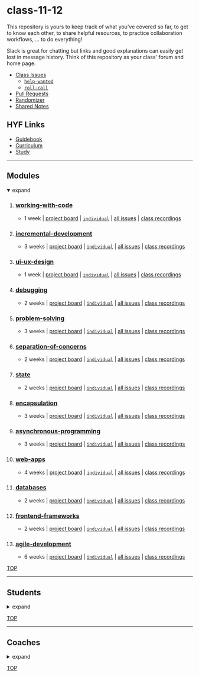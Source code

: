 <!-- BEGIN HEADER -->
# class-11-12
<!-- END HEADER -->

This repository is yours to keep track of what you've covered so far, to get to know each other, to share helpful resources, to practice collaboration workflows, ... to do everything!

Slack is great for chatting but links and good explanations can easily get lost in message history.  Think of this repository as your class' forum and home page.

<!-- BEGIN LINKS -->

- [Class Issues](https://github.com/HackYourFutureBelgium/class-11-12/issues)
    - [`help-wanted`](https://github.com/HackYourFutureBelgium/class-11-12/issues?q=label%3Ahelp-wanted)
    - [`roll-call`](https://github.com/HackYourFutureBelgium/class-11-12/issues?q=label%3Aroll-call)
- [Pull Requests](https://github.com/HackYourFutureBelgium/class-11-12/pulls)
- [Randomizer](https://hackyourfuture.be/class-11-12/randomizer)
- [Shared Notes](./shared-notes)

<!-- END LINKS -->

## HYF Links

- [Guidebook](https://home.hackyourfuture.be/students)
- [Curriculum](https://home.hackyourfuture.be/curriculum)
- [Study](https://study.hackyourfuture.be)

---

<!-- BEGIN MODULES -->
<h2>Modules</h2><details open><summary>expand</summary><ol start="1">

<li><h3><a href="https://hackyourfuture.be/working-with-code" target="_blank">working-with-code</a></h3>
  <ul><li><p>    1 week    | <a href="https://github.com/HackYourFutureBelgium/class-11-12/projects/1" target="_blank">project board</a>     | <a href="https://github.com/HackYourFutureBelgium/class-11-12/issues?q=milestone%3Aworking-with-code+label%3Aindividual" target="_blank"><code>individual</code></a>     | <a href="https://github.com/HackYourFutureBelgium/class-11-12/milestone/1" target="_blank">all issues</a>     | <a href="https://hackyourfuture.be/working-with-code#class-recordings" target="_blank">class recordings</a>   </p></li></ul></li>
<li><h3><a href="https://hackyourfuture.be/incremental-development" target="_blank">incremental-development</a></h3>
  <ul><li><p>    3 weeks    | <a href="https://github.com/HackYourFutureBelgium/class-11-12/projects/2" target="_blank">project board</a>     | <a href="https://github.com/HackYourFutureBelgium/class-11-12/issues?q=milestone%3Aincremental-development+label%3Aindividual" target="_blank"><code>individual</code></a>     | <a href="https://github.com/HackYourFutureBelgium/class-11-12/milestone/2" target="_blank">all issues</a>     | <a href="https://hackyourfuture.be/incremental-development#class-recordings" target="_blank">class recordings</a>   </p></li></ul></li>
<li><h3><a href="https://hackyourfuture.be/ui-ux-design" target="_blank">ui-ux-design</a></h3>
  <ul><li><p>    1 week    | <a href="https://github.com/HackYourFutureBelgium/class-11-12/projects/3" target="_blank">project board</a>     | <a href="https://github.com/HackYourFutureBelgium/class-11-12/issues?q=milestone%3Aui-ux-design+label%3Aindividual" target="_blank"><code>individual</code></a>     | <a href="https://github.com/HackYourFutureBelgium/class-11-12/milestone/3" target="_blank">all issues</a>     | <a href="https://hackyourfuture.be/ui-ux-design#class-recordings" target="_blank">class recordings</a>   </p></li></ul></li>
<li><h3><a href="https://hackyourfuture.be/debugging" target="_blank">debugging</a></h3>
  <ul><li><p>    2 weeks    | <a href="https://github.com/HackYourFutureBelgium/class-11-12/projects/4" target="_blank">project board</a>     | <a href="https://github.com/HackYourFutureBelgium/class-11-12/issues?q=milestone%3Adebugging+label%3Aindividual" target="_blank"><code>individual</code></a>     | <a href="https://github.com/HackYourFutureBelgium/class-11-12/milestone/4" target="_blank">all issues</a>     | <a href="https://hackyourfuture.be/debugging#class-recordings" target="_blank">class recordings</a>   </p></li></ul></li>
<li><h3><a href="https://hackyourfuture.be/problem-solving" target="_blank">problem-solving</a></h3>
  <ul><li><p>    3 weeks    | <a href="https://github.com/HackYourFutureBelgium/class-11-12/projects/5" target="_blank">project board</a>     | <a href="https://github.com/HackYourFutureBelgium/class-11-12/issues?q=milestone%3Aproblem-solving+label%3Aindividual" target="_blank"><code>individual</code></a>     | <a href="https://github.com/HackYourFutureBelgium/class-11-12/milestone/5" target="_blank">all issues</a>     | <a href="https://hackyourfuture.be/problem-solving#class-recordings" target="_blank">class recordings</a>   </p></li></ul></li>
<li><h3><a href="https://hackyourfuture.be/separation-of-concerns" target="_blank">separation-of-concerns</a></h3>
  <ul><li><p>    2 weeks    | <a href="https://github.com/HackYourFutureBelgium/class-11-12/projects/6" target="_blank">project board</a>     | <a href="https://github.com/HackYourFutureBelgium/class-11-12/issues?q=milestone%3Aseparation-of-concerns+label%3Aindividual" target="_blank"><code>individual</code></a>     | <a href="https://github.com/HackYourFutureBelgium/class-11-12/milestone/6" target="_blank">all issues</a>     | <a href="https://hackyourfuture.be/separation-of-concerns#class-recordings" target="_blank">class recordings</a>   </p></li></ul></li>
<li><h3><a href="https://hackyourfuture.be/state" target="_blank">state</a></h3>
  <ul><li><p>    2 weeks    | <a href="https://github.com/HackYourFutureBelgium/class-11-12/projects/7" target="_blank">project board</a>     | <a href="https://github.com/HackYourFutureBelgium/class-11-12/issues?q=milestone%3Astate+label%3Aindividual" target="_blank"><code>individual</code></a>     | <a href="https://github.com/HackYourFutureBelgium/class-11-12/milestone/7" target="_blank">all issues</a>     | <a href="https://hackyourfuture.be/state#class-recordings" target="_blank">class recordings</a>   </p></li></ul></li>
<li><h3><a href="https://hackyourfuture.be/encapsulation" target="_blank">encapsulation</a></h3>
  <ul><li><p>    3 weeks    | <a href="https://github.com/HackYourFutureBelgium/class-11-12/projects/8" target="_blank">project board</a>     | <a href="https://github.com/HackYourFutureBelgium/class-11-12/issues?q=milestone%3Aencapsulation+label%3Aindividual" target="_blank"><code>individual</code></a>     | <a href="https://github.com/HackYourFutureBelgium/class-11-12/milestone/8" target="_blank">all issues</a>     | <a href="https://hackyourfuture.be/encapsulation#class-recordings" target="_blank">class recordings</a>   </p></li></ul></li>
<li><h3><a href="https://hackyourfuture.be/asynchronous-programming" target="_blank">asynchronous-programming</a></h3>
  <ul><li><p>    3 weeks    | <a href="https://github.com/HackYourFutureBelgium/class-11-12/projects/9" target="_blank">project board</a>     | <a href="https://github.com/HackYourFutureBelgium/class-11-12/issues?q=milestone%3Aasynchronous-programming+label%3Aindividual" target="_blank"><code>individual</code></a>     | <a href="https://github.com/HackYourFutureBelgium/class-11-12/milestone/9" target="_blank">all issues</a>     | <a href="https://hackyourfuture.be/asynchronous-programming#class-recordings" target="_blank">class recordings</a>   </p></li></ul></li>
<li><h3><a href="https://hackyourfuture.be/web-apps" target="_blank">web-apps</a></h3>
  <ul><li><p>    4 weeks    | <a href="https://github.com/HackYourFutureBelgium/class-11-12/projects/10" target="_blank">project board</a>     | <a href="https://github.com/HackYourFutureBelgium/class-11-12/issues?q=milestone%3Aweb-apps+label%3Aindividual" target="_blank"><code>individual</code></a>     | <a href="https://github.com/HackYourFutureBelgium/class-11-12/milestone/10" target="_blank">all issues</a>     | <a href="https://hackyourfuture.be/web-apps#class-recordings" target="_blank">class recordings</a>   </p></li></ul></li>
<li><h3><a href="https://hackyourfuture.be/databases" target="_blank">databases</a></h3>
  <ul><li><p>    2 weeks    | <a href="https://github.com/HackYourFutureBelgium/class-11-12/projects/11" target="_blank">project board</a>     | <a href="https://github.com/HackYourFutureBelgium/class-11-12/issues?q=milestone%3Adatabases+label%3Aindividual" target="_blank"><code>individual</code></a>     | <a href="https://github.com/HackYourFutureBelgium/class-11-12/milestone/11" target="_blank">all issues</a>     | <a href="https://hackyourfuture.be/databases#class-recordings" target="_blank">class recordings</a>   </p></li></ul></li>
<li><h3><a href="https://hackyourfuture.be/frontend-frameworks" target="_blank">frontend-frameworks</a></h3>
  <ul><li><p>    2 weeks    | <a href="https://github.com/HackYourFutureBelgium/class-11-12/projects/12" target="_blank">project board</a>     | <a href="https://github.com/HackYourFutureBelgium/class-11-12/issues?q=milestone%3Afrontend-frameworks+label%3Aindividual" target="_blank"><code>individual</code></a>     | <a href="https://github.com/HackYourFutureBelgium/class-11-12/milestone/12" target="_blank">all issues</a>     | <a href="https://hackyourfuture.be/frontend-frameworks#class-recordings" target="_blank">class recordings</a>   </p></li></ul></li>
<li><h3><a href="https://hackyourfuture.be/agile-development" target="_blank">agile-development</a></h3>
  <ul><li><p>    6 weeks    | <a href="https://github.com/HackYourFutureBelgium/class-11-12/projects/13" target="_blank">project board</a>     | <a href="https://github.com/HackYourFutureBelgium/class-11-12/issues?q=milestone%3Aagile-development+label%3Aindividual" target="_blank"><code>individual</code></a>     | <a href="https://github.com/HackYourFutureBelgium/class-11-12/milestone/13" target="_blank">all issues</a>     | <a href="https://hackyourfuture.be/agile-development#class-recordings" target="_blank">class recordings</a>   </p></li></ul></li>
</ol></details >


[TOP](#class-11-12)
<!-- END MODULES -->

---

<!-- BEGIN STUDENTS -->
<h2>Students</h2><details ><summary>expand</summary><ul  style="list-style-type:none;">

<li><table> <tr>
  <td><img src='./lib/avatars/students/AnisyaPurnama-avatar.jpeg' alt='AnisyaPurnama github photo' /></td>
  <td> <h3 display="inline"><a href="https://AnisyaPurnama.github.io" target="_blank">Anisya</a></h3>
    <ul>
        <li><a href="https://github.com/AnisyaPurnama"  target="_blank">AnisyaPurnama</a></li>
        <li><code><a href="https://github.com/HackYourFutureBelgium/class-11-12/issues?q=author%3AAnisyaPurnama"  target="_blank">author</a></code></li>
        <li><code><a href="https://github.com/HackYourFutureBelgium/class-11-12/issues?q=assignee%3AAnisyaPurnama"  target="_blank">assignee</a></code></li>
    </ul>
  </td>
</tr></table> </li>
<li><table> <tr>
  <td><img src='./lib/avatars/students/Ina-arpine-avatar.jpeg' alt='Ina-arpine github photo' /></td>
  <td> <h3 display="inline"><a href="https://Ina-arpine.github.io" target="_blank">Arpine</a></h3>
    <ul>
        <li><a href="https://github.com/Ina-arpine"  target="_blank">Ina-arpine</a></li>
        <li><code><a href="https://github.com/HackYourFutureBelgium/class-11-12/issues?q=author%3AIna-arpine"  target="_blank">author</a></code></li>
        <li><code><a href="https://github.com/HackYourFutureBelgium/class-11-12/issues?q=assignee%3AIna-arpine"  target="_blank">assignee</a></code></li>
    </ul>
  </td>
</tr></table> </li>
<li><table> <tr>
  <td><img src='./lib/avatars/students/bermarte-avatar.jpeg' alt='bermarte github photo' /></td>
  <td> <h3 display="inline"><a href="https://bermarte.github.io" target="_blank">Bernardo</a></h3>
    <ul>
        <li><a href="https://github.com/bermarte"  target="_blank">bermarte</a></li>
        <li><code><a href="https://github.com/HackYourFutureBelgium/class-11-12/issues?q=author%3Abermarte"  target="_blank">author</a></code></li>
        <li><code><a href="https://github.com/HackYourFutureBelgium/class-11-12/issues?q=assignee%3Abermarte"  target="_blank">assignee</a></code></li>
    </ul>
  </td>
</tr></table> </li>
<li><table> <tr>
  <td><img src='./lib/avatars/students/Brainketunze-avatar.jpeg' alt='Brainketunze github photo' /></td>
  <td> <h3 display="inline"><a href="https://Brainketunze.github.io" target="_blank">Brain</a></h3>
    <ul>
        <li><a href="https://github.com/Brainketunze"  target="_blank">Brainketunze</a></li>
        <li><code><a href="https://github.com/HackYourFutureBelgium/class-11-12/issues?q=author%3ABrainketunze"  target="_blank">author</a></code></li>
        <li><code><a href="https://github.com/HackYourFutureBelgium/class-11-12/issues?q=assignee%3ABrainketunze"  target="_blank">assignee</a></code></li>
    </ul>
  </td>
</tr></table> </li>
<li><table> <tr>
  <td><img src='./lib/avatars/students/businan-avatar.jpeg' alt='businan github photo' /></td>
  <td> <h3 display="inline"><a href="https://businan.github.io" target="_blank">Burak Sinan</a></h3>
    <ul>
        <li><a href="https://github.com/businan"  target="_blank">businan</a></li>
        <li><code><a href="https://github.com/HackYourFutureBelgium/class-11-12/issues?q=author%3Abusinan"  target="_blank">author</a></code></li>
        <li><code><a href="https://github.com/HackYourFutureBelgium/class-11-12/issues?q=assignee%3Abusinan"  target="_blank">assignee</a></code></li>
    </ul>
  </td>
</tr></table> </li>
<li><table> <tr>
  <td><img src='./lib/avatars/students/-avatar.jpeg' alt=' github photo' /></td>
  <td> <h3 display="inline"><a href="https://.github.io" target="_blank">Chiok</a></h3>
    <ul>
        <li><a href="https://github.com/"  target="_blank"></a></li>
        <li><code><a href="https://github.com/HackYourFutureBelgium/class-11-12/issues?q=author%3A"  target="_blank">author</a></code></li>
        <li><code><a href="https://github.com/HackYourFutureBelgium/class-11-12/issues?q=assignee%3A"  target="_blank">assignee</a></code></li>
    </ul>
  </td>
</tr></table> </li>
<li><table> <tr>
  <td><img src='./lib/avatars/students/-avatar.jpeg' alt=' github photo' /></td>
  <td> <h3 display="inline"><a href="https://.github.io" target="_blank">Chyngyz</a></h3>
    <ul>
        <li><a href="https://github.com/"  target="_blank"></a></li>
        <li><code><a href="https://github.com/HackYourFutureBelgium/class-11-12/issues?q=author%3A"  target="_blank">author</a></code></li>
        <li><code><a href="https://github.com/HackYourFutureBelgium/class-11-12/issues?q=assignee%3A"  target="_blank">assignee</a></code></li>
    </ul>
  </td>
</tr></table> </li>
<li><table> <tr>
  <td><img src='./lib/avatars/students/Divyasree345-avatar.jpeg' alt='Divyasree345 github photo' /></td>
  <td> <h3 display="inline"><a href="https://Divyasree345.github.io" target="_blank">Divya Sree</a></h3>
    <ul>
        <li><a href="https://github.com/Divyasree345"  target="_blank">Divyasree345</a></li>
        <li><code><a href="https://github.com/HackYourFutureBelgium/class-11-12/issues?q=author%3ADivyasree345"  target="_blank">author</a></code></li>
        <li><code><a href="https://github.com/HackYourFutureBelgium/class-11-12/issues?q=assignee%3ADivyasree345"  target="_blank">assignee</a></code></li>
    </ul>
  </td>
</tr></table> </li>
<li><table> <tr>
  <td><img src='./lib/avatars/students/-avatar.jpeg' alt=' github photo' /></td>
  <td> <h3 display="inline"><a href="https://.github.io" target="_blank">Emely Roxana</a></h3>
    <ul>
        <li><a href="https://github.com/"  target="_blank"></a></li>
        <li><code><a href="https://github.com/HackYourFutureBelgium/class-11-12/issues?q=author%3A"  target="_blank">author</a></code></li>
        <li><code><a href="https://github.com/HackYourFutureBelgium/class-11-12/issues?q=assignee%3A"  target="_blank">assignee</a></code></li>
    </ul>
  </td>
</tr></table> </li>
<li><table> <tr>
  <td><img src='./lib/avatars/students/Houcinos-avatar.jpeg' alt='Houcinos github photo' /></td>
  <td> <h3 display="inline"><a href="https://Houcinos.github.io" target="_blank">Houcine</a></h3>
    <ul>
        <li><a href="https://github.com/Houcinos"  target="_blank">Houcinos</a></li>
        <li><code><a href="https://github.com/HackYourFutureBelgium/class-11-12/issues?q=author%3AHoucinos"  target="_blank">author</a></code></li>
        <li><code><a href="https://github.com/HackYourFutureBelgium/class-11-12/issues?q=assignee%3AHoucinos"  target="_blank">assignee</a></code></li>
    </ul>
  </td>
</tr></table> </li>
<li><table> <tr>
  <td><img src='./lib/avatars/students/-avatar.jpeg' alt=' github photo' /></td>
  <td> <h3 display="inline"><a href="https://.github.io" target="_blank">Himanshi</a></h3>
    <ul>
        <li><a href="https://github.com/"  target="_blank"></a></li>
        <li><code><a href="https://github.com/HackYourFutureBelgium/class-11-12/issues?q=author%3A"  target="_blank">author</a></code></li>
        <li><code><a href="https://github.com/HackYourFutureBelgium/class-11-12/issues?q=assignee%3A"  target="_blank">assignee</a></code></li>
    </ul>
  </td>
</tr></table> </li>
<li><table> <tr>
  <td><img src='./lib/avatars/students/jraoul2002-avatar.jpeg' alt='jraoul2002 github photo' /></td>
  <td> <h3 display="inline"><a href="https://jraoul2002.github.io" target="_blank">Raoul</a></h3>
    <ul>
        <li><a href="https://github.com/jraoul2002"  target="_blank">jraoul2002</a></li>
        <li><code><a href="https://github.com/HackYourFutureBelgium/class-11-12/issues?q=author%3Ajraoul2002"  target="_blank">author</a></code></li>
        <li><code><a href="https://github.com/HackYourFutureBelgium/class-11-12/issues?q=assignee%3Ajraoul2002"  target="_blank">assignee</a></code></li>
    </ul>
  </td>
</tr></table> </li>
<li><table> <tr>
  <td><img src='./lib/avatars/students/KrystynaMil-avatar.jpeg' alt='KrystynaMil github photo' /></td>
  <td> <h3 display="inline"><a href="https://KrystynaMil.github.io" target="_blank">Krystyna</a></h3>
    <ul>
        <li><a href="https://github.com/KrystynaMil"  target="_blank">KrystynaMil</a></li>
        <li><code><a href="https://github.com/HackYourFutureBelgium/class-11-12/issues?q=author%3AKrystynaMil"  target="_blank">author</a></code></li>
        <li><code><a href="https://github.com/HackYourFutureBelgium/class-11-12/issues?q=assignee%3AKrystynaMil"  target="_blank">assignee</a></code></li>
    </ul>
  </td>
</tr></table> </li>
<li><table> <tr>
  <td><img src='./lib/avatars/students/-avatar.jpeg' alt=' github photo' /></td>
  <td> <h3 display="inline"><a href="https://.github.io" target="_blank">Kemi</a></h3>
    <ul>
        <li><a href="https://github.com/"  target="_blank"></a></li>
        <li><code><a href="https://github.com/HackYourFutureBelgium/class-11-12/issues?q=author%3A"  target="_blank">author</a></code></li>
        <li><code><a href="https://github.com/HackYourFutureBelgium/class-11-12/issues?q=assignee%3A"  target="_blank">assignee</a></code></li>
    </ul>
  </td>
</tr></table> </li>
<li><table> <tr>
  <td><img src='./lib/avatars/students/-avatar.jpeg' alt=' github photo' /></td>
  <td> <h3 display="inline"><a href="https://.github.io" target="_blank">Liubov</a></h3>
    <ul>
        <li><a href="https://github.com/"  target="_blank"></a></li>
        <li><code><a href="https://github.com/HackYourFutureBelgium/class-11-12/issues?q=author%3A"  target="_blank">author</a></code></li>
        <li><code><a href="https://github.com/HackYourFutureBelgium/class-11-12/issues?q=assignee%3A"  target="_blank">assignee</a></code></li>
    </ul>
  </td>
</tr></table> </li>
<li><table> <tr>
  <td><img src='./lib/avatars/students/lauraramirez220612-avatar.jpeg' alt='lauraramirez220612 github photo' /></td>
  <td> <h3 display="inline"><a href="https://lauraramirez220612.github.io" target="_blank">Laura Alicia</a></h3>
    <ul>
        <li><a href="https://github.com/lauraramirez220612"  target="_blank">lauraramirez220612</a></li>
        <li><code><a href="https://github.com/HackYourFutureBelgium/class-11-12/issues?q=author%3Alauraramirez220612"  target="_blank">author</a></code></li>
        <li><code><a href="https://github.com/HackYourFutureBelgium/class-11-12/issues?q=assignee%3Alauraramirez220612"  target="_blank">assignee</a></code></li>
    </ul>
  </td>
</tr></table> </li>
<li><table> <tr>
  <td><img src='./lib/avatars/students/-avatar.jpeg' alt=' github photo' /></td>
  <td> <h3 display="inline"><a href="https://.github.io" target="_blank">Mahmoud</a></h3>
    <ul>
        <li><a href="https://github.com/"  target="_blank"></a></li>
        <li><code><a href="https://github.com/HackYourFutureBelgium/class-11-12/issues?q=author%3A"  target="_blank">author</a></code></li>
        <li><code><a href="https://github.com/HackYourFutureBelgium/class-11-12/issues?q=assignee%3A"  target="_blank">assignee</a></code></li>
    </ul>
  </td>
</tr></table> </li>
<li><table> <tr>
  <td><img src='./lib/avatars/students/sashinskaya-avatar.jpeg' alt='sashinskaya github photo' /></td>
  <td> <h3 display="inline"><a href="https://sashinskaya.github.io" target="_blank">Maria</a></h3>
    <ul>
        <li><a href="https://github.com/sashinskaya"  target="_blank">sashinskaya</a></li>
        <li><code><a href="https://github.com/HackYourFutureBelgium/class-11-12/issues?q=author%3Asashinskaya"  target="_blank">author</a></code></li>
        <li><code><a href="https://github.com/HackYourFutureBelgium/class-11-12/issues?q=assignee%3Asashinskaya"  target="_blank">assignee</a></code></li>
    </ul>
  </td>
</tr></table> </li>
<li><table> <tr>
  <td><img src='./lib/avatars/students/-avatar.jpeg' alt=' github photo' /></td>
  <td> <h3 display="inline"><a href="https://.github.io" target="_blank">Marie Belyse</a></h3>
    <ul>
        <li><a href="https://github.com/"  target="_blank"></a></li>
        <li><code><a href="https://github.com/HackYourFutureBelgium/class-11-12/issues?q=author%3A"  target="_blank">author</a></code></li>
        <li><code><a href="https://github.com/HackYourFutureBelgium/class-11-12/issues?q=assignee%3A"  target="_blank">assignee</a></code></li>
    </ul>
  </td>
</tr></table> </li>
<li><table> <tr>
  <td><img src='./lib/avatars/students/Moon-NguyetDuong-avatar.jpeg' alt='Moon-NguyetDuong github photo' /></td>
  <td> <h3 display="inline"><a href="https://Moon-NguyetDuong.github.io" target="_blank">Moon</a></h3>
    <ul>
        <li><a href="https://github.com/Moon-NguyetDuong"  target="_blank">Moon-NguyetDuong</a></li>
        <li><code><a href="https://github.com/HackYourFutureBelgium/class-11-12/issues?q=author%3AMoon-NguyetDuong"  target="_blank">author</a></code></li>
        <li><code><a href="https://github.com/HackYourFutureBelgium/class-11-12/issues?q=assignee%3AMoon-NguyetDuong"  target="_blank">assignee</a></code></li>
    </ul>
  </td>
</tr></table> </li>
<li><table> <tr>
  <td><img src='./lib/avatars/students/peymanshahmarimikaeeldarehsi-avatar.jpeg' alt='peymanshahmarimikaeeldarehsi github photo' /></td>
  <td> <h3 display="inline"><a href="https://peymanshahmarimikaeeldarehsi.github.io" target="_blank">Peyman</a></h3>
    <ul>
        <li><a href="https://github.com/peymanshahmarimikaeeldarehsi"  target="_blank">peymanshahmarimikaeeldarehsi</a></li>
        <li><code><a href="https://github.com/HackYourFutureBelgium/class-11-12/issues?q=author%3Apeymanshahmarimikaeeldarehsi"  target="_blank">author</a></code></li>
        <li><code><a href="https://github.com/HackYourFutureBelgium/class-11-12/issues?q=assignee%3Apeymanshahmarimikaeeldarehsi"  target="_blank">assignee</a></code></li>
    </ul>
  </td>
</tr></table> </li>
<li><table> <tr>
  <td><img src='./lib/avatars/students/Preeti-t-avatar.jpeg' alt='Preeti-t github photo' /></td>
  <td> <h3 display="inline"><a href="https://Preeti-t.github.io" target="_blank">Preeti</a></h3>
    <ul>
        <li><a href="https://github.com/Preeti-t"  target="_blank">Preeti-t</a></li>
        <li><code><a href="https://github.com/HackYourFutureBelgium/class-11-12/issues?q=author%3APreeti-t"  target="_blank">author</a></code></li>
        <li><code><a href="https://github.com/HackYourFutureBelgium/class-11-12/issues?q=assignee%3APreeti-t"  target="_blank">assignee</a></code></li>
    </ul>
  </td>
</tr></table> </li>
<li><table> <tr>
  <td><img src='./lib/avatars/students/rago89-avatar.jpeg' alt='rago89 github photo' /></td>
  <td> <h3 display="inline"><a href="https://rago89.github.io" target="_blank">Rafael García</a></h3>
    <ul>
        <li><a href="https://github.com/rago89"  target="_blank">rago89</a></li>
        <li><code><a href="https://github.com/HackYourFutureBelgium/class-11-12/issues?q=author%3Arago89"  target="_blank">author</a></code></li>
        <li><code><a href="https://github.com/HackYourFutureBelgium/class-11-12/issues?q=assignee%3Arago89"  target="_blank">assignee</a></code></li>
    </ul>
  </td>
</tr></table> </li>
<li><table> <tr>
  <td><img src='./lib/avatars/students/samirm00-avatar.jpeg' alt='samirm00 github photo' /></td>
  <td> <h3 display="inline"><a href="https://samirm00.github.io" target="_blank">Samir</a></h3>
    <ul>
        <li><a href="https://github.com/samirm00"  target="_blank">samirm00</a></li>
        <li><code><a href="https://github.com/HackYourFutureBelgium/class-11-12/issues?q=author%3Asamirm00"  target="_blank">author</a></code></li>
        <li><code><a href="https://github.com/HackYourFutureBelgium/class-11-12/issues?q=assignee%3Asamirm00"  target="_blank">assignee</a></code></li>
    </ul>
  </td>
</tr></table> </li>
<li><table> <tr>
  <td><img src='./lib/avatars/students/Atinos31-avatar.jpeg' alt='Atinos31 github photo' /></td>
  <td> <h3 display="inline"><a href="https://Atinos31.github.io" target="_blank">Sandra</a></h3>
    <ul>
        <li><a href="https://github.com/Atinos31"  target="_blank">Atinos31</a></li>
        <li><code><a href="https://github.com/HackYourFutureBelgium/class-11-12/issues?q=author%3AAtinos31"  target="_blank">author</a></code></li>
        <li><code><a href="https://github.com/HackYourFutureBelgium/class-11-12/issues?q=assignee%3AAtinos31"  target="_blank">assignee</a></code></li>
    </ul>
  </td>
</tr></table> </li>
<li><table> <tr>
  <td><img src='./lib/avatars/students/-avatar.jpeg' alt=' github photo' /></td>
  <td> <h3 display="inline"><a href="https://.github.io" target="_blank">Sharaf</a></h3>
    <ul>
        <li><a href="https://github.com/"  target="_blank"></a></li>
        <li><code><a href="https://github.com/HackYourFutureBelgium/class-11-12/issues?q=author%3A"  target="_blank">author</a></code></li>
        <li><code><a href="https://github.com/HackYourFutureBelgium/class-11-12/issues?q=assignee%3A"  target="_blank">assignee</a></code></li>
    </ul>
  </td>
</tr></table> </li>
<li><table> <tr>
  <td><img src='./lib/avatars/students/solomunwelday-avatar.jpeg' alt='solomunwelday github photo' /></td>
  <td> <h3 display="inline"><a href="https://solomunwelday.github.io" target="_blank">Solomon Welday</a></h3>
    <ul>
        <li><a href="https://github.com/solomunwelday"  target="_blank">solomunwelday</a></li>
        <li><code><a href="https://github.com/HackYourFutureBelgium/class-11-12/issues?q=author%3Asolomunwelday"  target="_blank">author</a></code></li>
        <li><code><a href="https://github.com/HackYourFutureBelgium/class-11-12/issues?q=assignee%3Asolomunwelday"  target="_blank">assignee</a></code></li>
    </ul>
  </td>
</tr></table> </li>
<li><table> <tr>
  <td><img src='./lib/avatars/students/sabanyelkenci-avatar.jpeg' alt='sabanyelkenci github photo' /></td>
  <td> <h3 display="inline"><a href="https://sabanyelkenci.github.io" target="_blank">Şaban</a></h3>
    <ul>
        <li><a href="https://github.com/sabanyelkenci"  target="_blank">sabanyelkenci</a></li>
        <li><code><a href="https://github.com/HackYourFutureBelgium/class-11-12/issues?q=author%3Asabanyelkenci"  target="_blank">author</a></code></li>
        <li><code><a href="https://github.com/HackYourFutureBelgium/class-11-12/issues?q=assignee%3Asabanyelkenci"  target="_blank">assignee</a></code></li>
    </ul>
  </td>
</tr></table> </li>
<li><table> <tr>
  <td><img src='./lib/avatars/students/tahminarasoli-avatar.jpeg' alt='tahminarasoli github photo' /></td>
  <td> <h3 display="inline"><a href="https://tahminarasoli.github.io" target="_blank">Tahmina</a></h3>
    <ul>
        <li><a href="https://github.com/tahminarasoli"  target="_blank">tahminarasoli</a></li>
        <li><code><a href="https://github.com/HackYourFutureBelgium/class-11-12/issues?q=author%3Atahminarasoli"  target="_blank">author</a></code></li>
        <li><code><a href="https://github.com/HackYourFutureBelgium/class-11-12/issues?q=assignee%3Atahminarasoli"  target="_blank">assignee</a></code></li>
    </ul>
  </td>
</tr></table> </li>
<ul></details >


[TOP](#class-11-12)
<!-- END STUDENTS -->

---

<!-- BEGIN COACHES -->
<h2>Coaches</h2><details ><summary>expand</summary><ul  style="list-style-type:none;">

<ul></details >


[TOP](#class-11-12)
<!-- END COACHES -->

